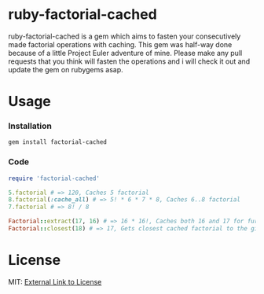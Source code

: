 ruby-factorial-cached
=====================

ruby-factorial-cached is a gem which aims to fasten your consecutively made factorial operations with caching. This gem was half-way done because of a little Project Euler adventure of mine. Please make any pull requests that you think will fasten the operations and i will check it out and update the gem on rubygems asap.

Usage
=====

### Installation

```
gem install factorial-cached
```

### Code

```ruby
require 'factorial-cached'

5.factorial # => 120, Caches 5 factorial
8.factorial(:cache_all) # => 5! * 6 * 7 * 8, Caches 6..8 factorial
7.factorial # => 8! / 8

Factorial::extract(17, 16) # => 16 * 16!, Caches both 16 and 17 for further usage.
Factorial::closest(18) # => 17, Gets closest cached factorial to the given numumber.

```

License
=======

MIT: [External Link to License](http://opensource.org/licenses/MIT)

